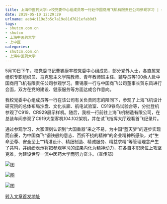 ```yaml
---
title: 上海中医药大学->校党委中心组成员等一行赴中国商用飞机有限责任公司参观学习 | shutcm.com.cn
date: 2019-05-10 12:29:29
urlname: aeb4c119e3b5c7a19e81d7621efab9d3
tags: 
- shutcm.com.cn
- shutcm
- 上海中医药大学
- 上中医
categories:
- shutcm.com.cn
- 上海中医药大学
---
```



5月10日下午，校党委书记曹锡康率校党委中心组成员，部分党外人士，各直属党组织专职组织员、马克思主义学院教师、青年教师班主任、辅导员等100余人赴中国商用飞机有限责任公司参观学习。曹锡康一行与中国商飞公司董事长贺东风进行会面，双方在党的建设、健康服务等方面达成合作意向。

我校党委中心组成员等一行在该公司有关负责同志的陪同下，参观了上海飞机设计研究院的总体布局沙盘、文化长廊、航电试验室、C919铁鸟试验台等，分批登机参观了C919、CR929展示样机。随后，我校一行前往上海飞机制造有限公司，在总装车间参观了C919大型客机104.102架机，并在试飞指挥大厅观看首飞纪录片。

通过参观学习，大家深刻认识到“大国重器”来之不易，为中国“蓝天梦”的逐步实现而自豪，为中国商飞“钢铁般的意志、百折不挠的精神”的企业精神所感染，对“生命至尊、安全至上”“精湛设计、精细制造、精诚服务、精益求精”等管理理念产生了共鸣，并纷纷表示将把参观学习的成果内化为精神动力，在各自本职岗位上攻坚克难，为建设世界一流中医药大学而努力奋斗。（宣传部）



![图](https://www.shutcm.edu.cn/_upload/article/images/6f/46/d2b700064e8eb816623d73abd517/ca380282-8a32-4a60-8019-eb05426b6d0d.jpg)

![图](https://www.shutcm.edu.cn/_upload/article/images/6f/46/d2b700064e8eb816623d73abd517/b403abfd-47d3-4534-a63a-eccd7822eeb2.jpg)

![图](https://www.shutcm.edu.cn/_upload/article/images/6f/46/d2b700064e8eb816623d73abd517/2972666d-a5a8-4d0f-8e82-e8ceeecbc0c0.jpg)

[转入文章首发地址](https://www.shutcm.edu.cn/2019/0510/c221a104115/page.htm)